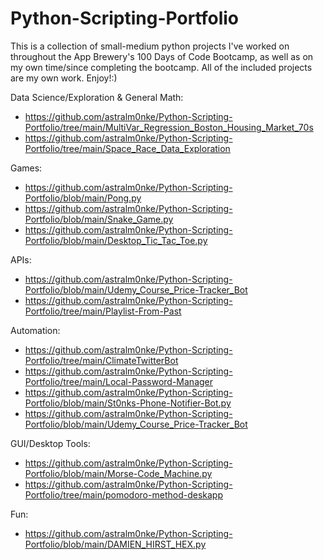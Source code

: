 # Python-Scripting-Portfolio
This is a collection of small-medium python projects I've worked on throughout the App Brewery's 100 Days of Code Bootcamp, as well as on my own time/since completing the bootcamp. All of the included projects are my own work. Enjoy!:)

Data Science/Exploration & General Math:
+ https://github.com/astralm0nke/Python-Scripting-Portfolio/tree/main/MultiVar_Regression_Boston_Housing_Market_70s
+ https://github.com/astralm0nke/Python-Scripting-Portfolio/tree/main/Space_Race_Data_Exploration

Games:
+ https://github.com/astralm0nke/Python-Scripting-Portfolio/blob/main/Pong.py
+ https://github.com/astralm0nke/Python-Scripting-Portfolio/blob/main/Snake_Game.py
+ https://github.com/astralm0nke/Python-Scripting-Portfolio/blob/main/Desktop_Tic_Tac_Toe.py

APIs:
+ https://github.com/astralm0nke/Python-Scripting-Portfolio/blob/main/Udemy_Course_Price-Tracker_Bot
+ https://github.com/astralm0nke/Python-Scripting-Portfolio/tree/main/Playlist-From-Past

Automation:
+ https://github.com/astralm0nke/Python-Scripting-Portfolio/tree/main/ClimateTwitterBot
+ https://github.com/astralm0nke/Python-Scripting-Portfolio/tree/main/Local-Password-Manager
+ https://github.com/astralm0nke/Python-Scripting-Portfolio/blob/main/St0nks-Phone-Notifier-Bot.py
+ https://github.com/astralm0nke/Python-Scripting-Portfolio/blob/main/Udemy_Course_Price-Tracker_Bot

GUI/Desktop Tools:
+ https://github.com/astralm0nke/Python-Scripting-Portfolio/blob/main/Morse-Code_Machine.py
+ https://github.com/astralm0nke/Python-Scripting-Portfolio/tree/main/pomodoro-method-deskapp

Fun:
+ https://github.com/astralm0nke/Python-Scripting-Portfolio/blob/main/DAMIEN_HIRST_HEX.py
